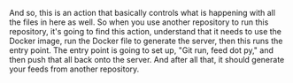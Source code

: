 And so, this is an action that basically controls what is happening with all the files in here as well. So when you use another repository to run this repository, it's going to find this action, understand that it needs to use the Docker image, run the Docker file to generate the server, then this runs the entry point. The entry point is going to set up, "Git run, feed dot py," and then push that all back onto the server. And after all that, it should generate your feeds from another repository.